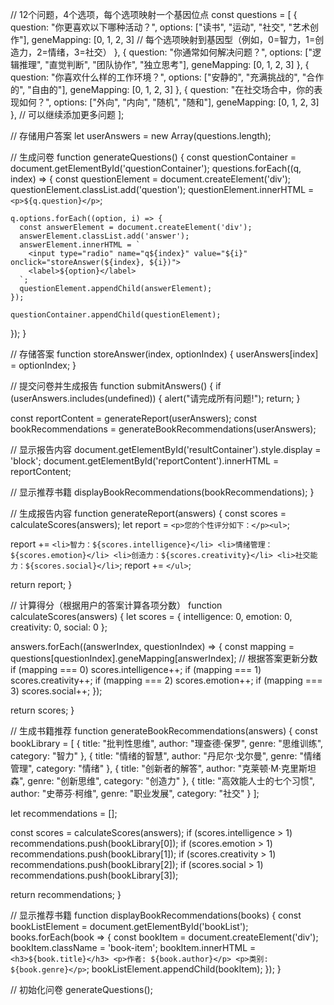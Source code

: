 // 12个问题，4个选项，每个选项映射一个基因位点
const questions = [
  {
    question: "你更喜欢以下哪种活动？",
    options: ["读书", "运动", "社交", "艺术创作"],
    geneMapping: [0, 1, 2, 3] // 每个选项映射到基因型（例如，0=智力，1=创造力，2=情绪，3=社交）
  },
  {
    question: "你通常如何解决问题？",
    options: ["逻辑推理", "直觉判断", "团队协作", "独立思考"],
    geneMapping: [0, 1, 2, 3]
  },
  {
    question: "你喜欢什么样的工作环境？",
    options: ["安静的", "充满挑战的", "合作的", "自由的"],
    geneMapping: [0, 1, 2, 3]
  },
  {
    question: "在社交场合中，你的表现如何？",
    options: ["外向", "内向", "随机", "随和"],
    geneMapping: [0, 1, 2, 3]
  },
  // 可以继续添加更多问题
];

// 存储用户答案
let userAnswers = new Array(questions.length);

// 生成问卷
function generateQuestions() {
  const questionContainer = document.getElementById('questionContainer');
  questions.forEach((q, index) => {
    const questionElement = document.createElement('div');
    questionElement.classList.add('question');
    questionElement.innerHTML = `<p>${q.question}</p>`;

    q.options.forEach((option, i) => {
      const answerElement = document.createElement('div');
      answerElement.classList.add('answer');
      answerElement.innerHTML = `
        <input type="radio" name="q${index}" value="${i}" onclick="storeAnswer(${index}, ${i})">
        <label>${option}</label>
      `;
      questionElement.appendChild(answerElement);
    });

    questionContainer.appendChild(questionElement);
  });
}

// 存储答案
function storeAnswer(index, optionIndex) {
  userAnswers[index] = optionIndex;
}

// 提交问卷并生成报告
function submitAnswers() {
  if (userAnswers.includes(undefined)) {
    alert("请完成所有问题!");
    return;
  }

  const reportContent = generateReport(userAnswers);
  const bookRecommendations = generateBookRecommendations(userAnswers);

  // 显示报告内容
  document.getElementById('resultContainer').style.display = 'block';
  document.getElementById('reportContent').innerHTML = reportContent;
  
  // 显示推荐书籍
  displayBookRecommendations(bookRecommendations);
}

// 生成报告内容
function generateReport(answers) {
  const scores = calculateScores(answers);
  let report = `<p>您的个性评分如下：</p><ul>`;
  
  report += `
    <li>智力：${scores.intelligence}</li>
    <li>情绪管理：${scores.emotion}</li>
    <li>创造力：${scores.creativity}</li>
    <li>社交能力：${scores.social}</li>
  `;
  report += `</ul>`;

  return report;
}

// 计算得分（根据用户的答案计算各项分数）
function calculateScores(answers) {
  let scores = {
    intelligence: 0,
    emotion: 0,
    creativity: 0,
    social: 0
  };

  answers.forEach((answerIndex, questionIndex) => {
    const mapping = questions[questionIndex].geneMapping[answerIndex];
    // 根据答案更新分数
    if (mapping === 0) scores.intelligence++;
    if (mapping === 1) scores.creativity++;
    if (mapping === 2) scores.emotion++;
    if (mapping === 3) scores.social++;
  });

  return scores;
}

// 生成书籍推荐
function generateBookRecommendations(answers) {
  const bookLibrary = [
    { title: "批判性思维", author: "理查德·保罗", genre: "思维训练", category: "智力" },
    { title: "情绪的智慧", author: "丹尼尔·戈尔曼", genre: "情绪管理", category: "情绪" },
    { title: "创新者的解答", author: "克莱顿·M·克里斯坦森", genre: "创新思维", category: "创造力" },
    { title: "高效能人士的七个习惯", author: "史蒂芬·柯维", genre: "职业发展", category: "社交" }
  ];

  let recommendations = [];

  const scores = calculateScores(answers);
  if (scores.intelligence > 1) recommendations.push(bookLibrary[0]);
  if (scores.emotion > 1) recommendations.push(bookLibrary[1]);
  if (scores.creativity > 1) recommendations.push(bookLibrary[2]);
  if (scores.social > 1) recommendations.push(bookLibrary[3]);

  return recommendations;
}

// 显示推荐书籍
function displayBookRecommendations(books) {
  const bookListElement = document.getElementById('bookList');
  books.forEach(book => {
    const bookItem = document.createElement('div');
    bookItem.className = 'book-item';
    bookItem.innerHTML = `
      <h3>${book.title}</h3>
      <p>作者: ${book.author}</p>
      <p>类别: ${book.genre}</p>
    `;
    bookListElement.appendChild(bookItem);
  });
}

// 初始化问卷
generateQuestions();
